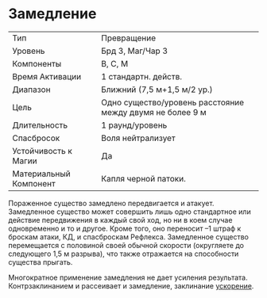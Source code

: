 
# Замедление

| | |
|---|---|
|Тип|Превращение|
|Уровень| Брд 3, Маг/Чар 3|
|Компоненты| В, С, М|
|Время Активации| 1 стандартн. действ.|
|Диапазон| Ближний (7,5 м+1,5 м/2 ур.)|
|Цель| Одно существо/уровень расстояние между двумя не более 9 м|
|Длительность| 1 раунд/уровень|
|Спасбросок| Воля нейтрализует|
|Устойчивость к Магии| Да|
|Материальный Компонент| Капля черной патоки.|

Пораженное существо замедлено передвигается и атакует. Замедленное существо может совершить лишь одно стандартное или действие передвижения в каждый свой ход, но ни в коем случае одновременно и то и другое. Кроме того, оно переносит –1 штраф к броскам атаки, КД, и спасброскам Рефлекса. Замедленное существо перемещается с половиной своей обычной скорости (округляете до следующего 1,5 м разрыва), что также отражается на способности существа прыгать.

Многократное применение замедления не дает усиления результата. Контрзаклинанием и рассеивает и замедление, заклинание [ускорение](ускорение.md).
